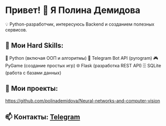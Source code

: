 # Привет! 👋 Я Полина Демидова
💡 Python-разработчик, интересуюсь Backend и созданием полезных сервисов.

## 🔧 Мои Hard Skills:
🐍 Python (включая ООП и алгоритмы)
🤖 Telegram Bot API (pyrogram)
🎮 PyGame (создание простых игр)
🌐 Flask (разработка REST API)
🗄️ SQLite (работа с базами данных)

## 📌 Мои проекты:


https://github.com/polinademidova/Neural-networks-and-computer-vision

## 📫 Контакты: [Telegram](https://t.me/prosto_liptonn)
